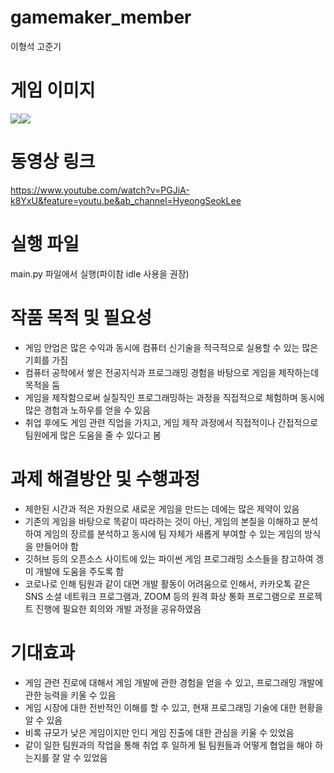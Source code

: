 # gamemaker_member
이형석
고준기

# 게임 이미지
<img src = 'https://user-images.githubusercontent.com/75819612/218740472-1e1b72e5-c7e2-46cc-9784-7c0cd2ea941c.png'><img src = 'https://user-images.githubusercontent.com/75819612/218740467-ead31c45-7f37-4d8d-b33f-4fa85222c921.png'>

# 동영상 링크 
https://www.youtube.com/watch?v=PGJiA-k8YxU&feature=youtu.be&ab_channel=HyeongSeokLee

# 실행 파일
main.py 파일에서 실행(파이참 idle 사용을 권장)

# 작품 목적 및 필요성
- 게임 안업은 많은 수익과 동시에 컴퓨터 신기술을 적극적으로 실용할 수 있는 많은 기회를 가짐
- 컴퓨터 공학에서 쌓은 전공지식과 프로그래밍 경험을 바탕으로 게임을 제작하는데 목적을 둠
- 게임을 제작함으로써 실질직인 프로그래밍하는 과정을 직접적으로 체험하며 동시에 많은 경험과 노하우를 얻을 수 있음
- 취업 후에도 게임 관련 직업을 가지고, 게임 제작 과정에서 직접적이나 간접적으로 팀원에게 많은 도움을 줄 수 있다고 봄

# 과제 해결방안 및 수행과정
- 제한된 시간과 적은 자원으로 새로운 게임을 만드는 데에는 많은 제약이 있음
- 기존의 게임을 바탕으로 똑같이 따라하는 것이 아닌, 게임의 본질을 이해하고 분석하여 게임의 장르를 분석하고 동시에 팀 자체가 새롭게 부여할 수 있는 게임의 방식을 만들어야 함
- 깃허브 등의 오픈소스 사이트에 있는 파이썬 게임 프로그래밍 소스들을 참고하여 겡미 개발에 도움을 주도록 함
- 코로나로 인해 팀원과 같이 대면 개발 활동이 어려움으로 인해서, 카카오톡 같은 SNS 소셜 네트워크 프로그램과, ZOOM 등의 원격 화상 통화 프로그램으로 프로젝트 진행에 필요한 회의와 개발 과정을 공유하였음

# 기대효과
- 게임 관련 진로에 대해서 게임 개발에 관한 경험을 얻을 수 있고, 프로그래밍 개발에 관한 능력을 키울 수 있음
- 게임 시장에 대한 전반적인 이해를 할 수 있고, 현재 프로그래밍 기술에 대한 현황을 알 수 있음
- 비록 규모가 낮은 게임이지만 인디 게임 진출에 대한 관심을 키울 수 있었음
- 같이 일한 팀원과의 작업을 통해 취업 후 일하게 될 팀원들과 어떻게 협업을 해야 하는지를 잘 알 수 있었음
